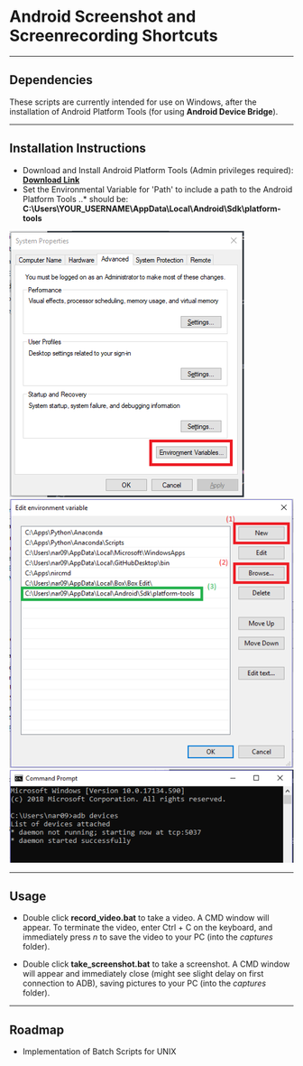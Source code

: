 # Android Screenshot and Screenrecording Shortcuts

---

## Dependencies

These scripts are currently intended for use on Windows, after the installation of Android Platform Tools (for using **Android Device Bridge**).

---

## Installation Instructions

* Download and Install Android Platform Tools (Admin privileges required): [**Download Link**](https://developer.android.com/studio/releases/platform-tools)
* Set the Environmental Variable for 'Path' to include a path to the Android Platform Tools
..* should be: **C:\Users\YOUR_USERNAME\AppData\Local\Android\Sdk\platform-tools**

[systemprops]: guide/sysprops.png "alt"
[setpath]: guide/setpath.png "Settings the ADB Path (successful path in green)"
[adbworking]: guide/adbworking.png "alt"

![alt text][systemprops]
![alt text][setpath]
![alt text][adbworking]

---

## Usage
* Double click **record_video.bat** to take a video. A CMD window will appear. To terminate the video, enter Ctrl + C on the keyboard, and immediately press *n* to save the video to your PC (into the *captures* folder).

* Double click **take_screenshot.bat** to take a screenshot. A CMD window will appear and immediately close (might see slight delay on first connection to ADB), saving pictures to your PC (into the *captures* folder).

---

## Roadmap
* Implementation of Batch Scripts for UNIX